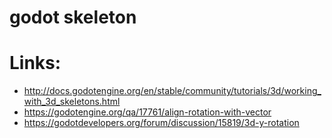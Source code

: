 # godot skeleton

 # Links:
  * http://docs.godotengine.org/en/stable/community/tutorials/3d/working_with_3d_skeletons.html
  * https://godotengine.org/qa/17761/align-rotation-with-vector
  * https://godotdevelopers.org/forum/discussion/15819/3d-y-rotation


